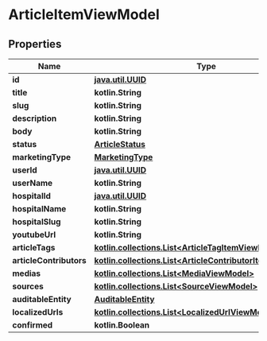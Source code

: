 
# ArticleItemViewModel

## Properties
Name | Type | Description | Notes
------------ | ------------- | ------------- | -------------
**id** | [**java.util.UUID**](java.util.UUID.md) |  |  [optional]
**title** | **kotlin.String** |  |  [optional]
**slug** | **kotlin.String** |  |  [optional]
**description** | **kotlin.String** |  |  [optional]
**body** | **kotlin.String** |  |  [optional]
**status** | [**ArticleStatus**](ArticleStatus.md) |  |  [optional]
**marketingType** | [**MarketingType**](MarketingType.md) |  |  [optional]
**userId** | [**java.util.UUID**](java.util.UUID.md) |  |  [optional]
**userName** | **kotlin.String** |  |  [optional]
**hospitalId** | [**java.util.UUID**](java.util.UUID.md) |  |  [optional]
**hospitalName** | **kotlin.String** |  |  [optional]
**hospitalSlug** | **kotlin.String** |  |  [optional]
**youtubeUrl** | **kotlin.String** |  |  [optional]
**articleTags** | [**kotlin.collections.List&lt;ArticleTagItemViewModel&gt;**](ArticleTagItemViewModel.md) |  |  [optional]
**articleContributors** | [**kotlin.collections.List&lt;ArticleContributorItemViewModel&gt;**](ArticleContributorItemViewModel.md) |  |  [optional]
**medias** | [**kotlin.collections.List&lt;MediaViewModel&gt;**](MediaViewModel.md) |  |  [optional]
**sources** | [**kotlin.collections.List&lt;SourceViewModel&gt;**](SourceViewModel.md) |  |  [optional]
**auditableEntity** | [**AuditableEntity**](AuditableEntity.md) |  |  [optional]
**localizedUrls** | [**kotlin.collections.List&lt;LocalizedUrlViewModel&gt;**](LocalizedUrlViewModel.md) |  |  [optional]
**confirmed** | **kotlin.Boolean** |  |  [optional]



